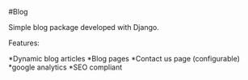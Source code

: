 #Blog

Simple blog package developed with Django.

Features:

*Dynamic blog articles
*Blog pages
*Contact us page (configurable)
*google analytics
*SEO compliant
